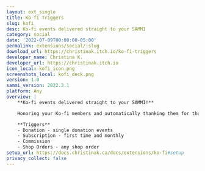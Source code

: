 ```yaml
---
layout: ext_single
title: Ko-fi Triggers
slug: kofi
desc: Ko-fi events delivered straight to your SAMMI
category: social
date: '2022-07-09T00:00:00-05:00'
permalink: extensions/social/:slug
download_url: https://christinak.itch.io/ko-fi-triggers
developer_name: Christina K.
developer_url: https://christinak.itch.io
icon_local: kofi_icon.png
screenshots_local: kofi_deck.png
version: 1.0
sammi_version: 2022.3.1
platform: Any
overview: |
    **Ko-fi events delivered straight to your SAMMI!**  

    Honoring your Ko-fi members and automatically thanking them for their subscriptions and purchases on your stream is now finally possible with this extension! 

    **Triggers**  
    - Donation - single donation events
    - Subscription - first time and monthly 
    - Commission
    - Shop Orders - any shop order
setup_url: https://docs.christinak.ca/docs/extensions/ko-fi#setup
privacy_collect: false
---
```

